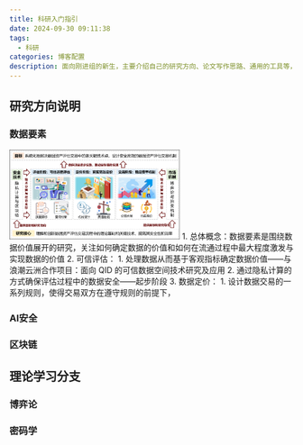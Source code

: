 ```yaml
---
title: 科研入门指引
date: 2024-09-30 09:11:38
tags:
  - 科研
categories: 博客配置
description: 面向刚进组的新生，主要介绍自己的研究方向、论文写作思路、通用的工具等，计划持续更新
---
```

## 研究方向说明
### 数据要素
<img src="https://github.com/kunlii/image/blob/master/%E7%A7%91%E7%A0%94-1.png?raw=true" width = 60%>
1. 总体概念：数据要素是围绕数据价值展开的研究，关注如何确定数据的价值和如何在流通过程中最大程度激发与实现数据的价值
2. 可信评估：
	1. 处理数据从而基于客观指标确定数据价值——与浪潮云洲合作项目：面向 QID 的可信数据空间技术研究及应用
	2. 通过隐私计算的方式确保评估过程中的数据安全——起步阶段
3. 数据定价：
	1. 设计数据交易的一系列规则，使得交易双方在遵守规则的前提下，


### AI安全


### 区块链


## 理论学习分支
### 博弈论

### 密码学
